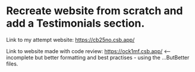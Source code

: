 # Recreate website from scratch and add a Testimonials section.

Link to my attempt website: https://cb25no.csb.app/

Link to website made with code review: https://ock1mf.csb.app/   <-- incomplete but better formatting and best practises - using the ...ButBetter files.
